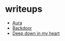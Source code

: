 # writeups

- [Aura](Aura/writeup.md)
- [Backdoor](Backdoor/writeup.md)
- [Deep down in my heart](Deep%20down%20in%20my%20heart/writeup.md)
